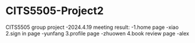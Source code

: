 # CITS5505-Project2
CITS5505 group project 
-2024.4.19 meeting result:
  -1.home page -xiao
2.sign in page -yunfang
3.profile page -zhuowen
4.book review page -alex
